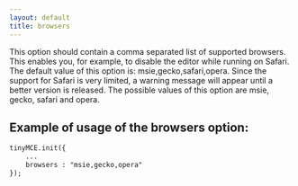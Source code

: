 ```yaml
---
layout: default
title: browsers
---
```


This option should contain a comma separated list of supported browsers. This enables you, for example, to disable the editor while running on Safari. The default value of this option is: msie,gecko,safari,opera. Since the support for Safari is very limited, a warning message will appear until a better version is released. The possible values of this option are msie, gecko, safari and opera.

## Example of usage of the browsers option:

```html
tinyMCE.init({
	...
	browsers : "msie,gecko,opera"
});

```
